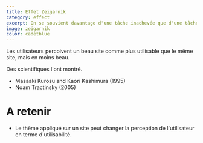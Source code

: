 ```yaml
---
title: Effet Zeigarnik
category: effect
excerpt: On se souvient davantage d'une tâche inachevée que d'une tâche complétée.
image: zeigarnik
color: cadetblue
---
```


Les utilisateurs percoivent un beau site comme plus utilisable que le même site, mais en moins beau.

Des scientifiques l'ont montré.

- Masaaki Kurosu and Kaori Kashimura (1995)
- Noam Tractinsky (2005)

# A retenir

- Le thème appliqué sur un site peut changer la perception de l'utilisateur en terme d'utilisabilité.
